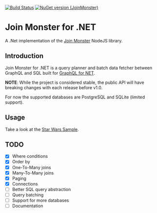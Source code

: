 [![Build Status](https://dev.azure.com/umbraco/Umbraco%20Headless/_apis/build/status/umbraco.join-monster-dotnet?branchName=master)](https://dev.azure.com/umbraco/Umbraco%20Headless/_build/latest?definitionId=263&branchName=master)
[![NuGet version (JoinMonster)](https://img.shields.io/nuget/v/JoinMonster.svg?style=flat-square)](https://www.nuget.org/packages/JoinMonster/)

# Join Monster for .NET

A .Net implementation of the [Join Monster](https://github.com/join-monster/join-monster) NodeJS library.

## Introduction

Join Monster for .NET is a query planner and batch data fetcher between GraphQL and SQL built for [GraphQL for NET](https://github.com/graphql-dotnet/graphql-dotnet).

**NOTE**: While the project is considered stable, the public API will have breaking changes with each release before v1.0.

For now the supported databases are PostgreSQL and SQLite (limited support).

## Usage

Take a look at the [Star Wars Sample](../samples/StarWars).

## TODO

-   [x] Where conditions
-   [x] Order by
-   [x] One-To-Many joins
-   [x] Many-To-Many joins
-   [x] Paging
-   [x] Connections
-   [ ] Better SQL query abstraction
-   [ ] Query batching
-   [ ] Support for more databases
-   [ ] Documentation
